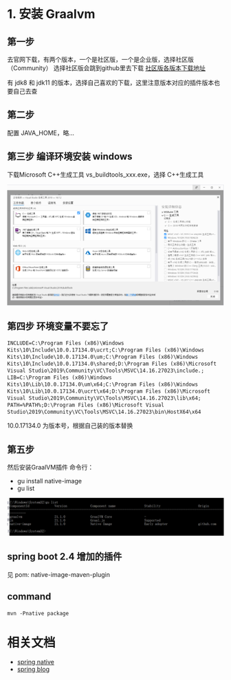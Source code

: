 # 1. 安装 Graalvm #
## 第一步 ##
去官网下载，有两个版本，一个是社区版，一个是企业版，选择社区版（Community）
选择社区版会跳到github里去下载 [社区版各版本下载地址](https://github.com/graalvm/graalvm-ce-builds/tags)

有 jdk8 和 jdk11 的版本，选择自己喜欢的下载，这里注意版本对应的插件版本也要自己去查


## 第二步 ##
配置 JAVA_HOME，略...

## 第三步 编译环境安装 windows ##

下载Microsoft C++生成工具 vs_buildtools_xxx.exe，选择 C++生成工具

![安装 MSVC](./vs_tools_setup.png)

## 第四步 环境变量不要忘了 ##
```text
INCLUDE=C:\Program Files (x86)\Windows Kits\10\Include\10.0.17134.0\ucrt;C:\Program Files (x86)\Windows Kits\10\Include\10.0.17134.0\um;C:\Program Files (x86)\Windows Kits\10\Include\10.0.17134.0\shared;D:\Program Files (x86)\Microsoft Visual Studio\2019\Community\VC\Tools\MSVC\14.16.27023\include.;
LIB=C:\Program Files (x86)\Windows Kits\10\Lib\10.0.17134.0\um\x64;C:\Program Files (x86)\Windows Kits\10\Lib\10.0.17134.0\ucrt\x64;D:\Program Files (x86)\Microsoft Visual Studio\2019\Community\VC\Tools\MSVC\14.16.27023\lib\x64;
PATH=%PATH%;D:\Program Files (x86)\Microsoft Visual Studio\2019\Community\VC\Tools\MSVC\14.16.27023\bin\HostX64\x64
```
10.0.17134.0 为版本号，根据自己装的版本替换


## 第五步 ##
然后安装GraalVM插件
命令行：
* gu install native-image
* gu list

![gu list](./gu_list.png)


## spring boot 2.4 增加的插件 ##
见 pom: native-image-maven-plugin


## command ##
```text
mvn -Pnative package
```

# 相关文档 #

* [spring native](https://docs.spring.io/spring-native/docs/current/reference/htmlsingle/#getting-started-native-image)
* [spring blog](https://spring.io/blog/2020/06/16/spring-tips-spring-and-graalvm-pt-2)